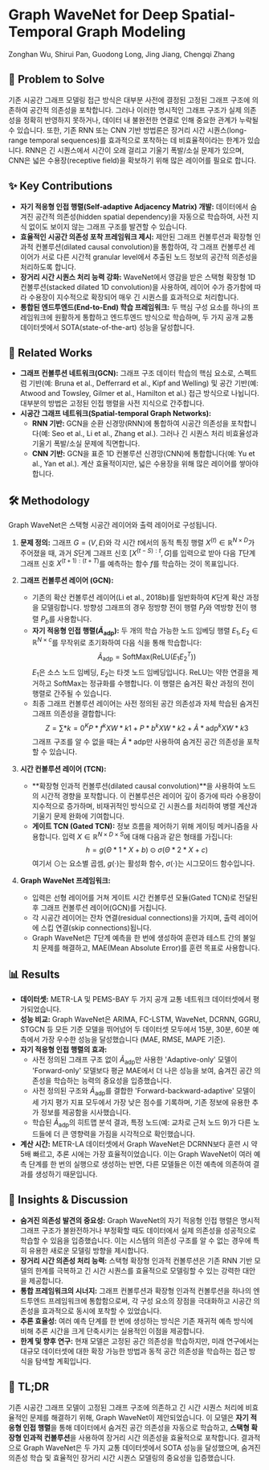 # Graph WaveNet for Deep Spatial-Temporal Graph Modeling

Zonghan Wu, Shirui Pan, Guodong Long, Jing Jiang, Chengqi Zhang

## 🧩 Problem to Solve

기존 시공간 그래프 모델링 접근 방식은 대부분 사전에 결정된 고정된 그래프 구조에 의존하여 공간적 의존성을 포착합니다. 그러나 이러한 명시적인 그래프 구조가 실제 의존성을 정확히 반영하지 못하거나, 데이터 내 불완전한 연결로 인해 중요한 관계가 누락될 수 있습니다. 또한, 기존 RNN 또는 CNN 기반 방법론은 장거리 시간 시퀀스(long-range temporal sequences)를 효과적으로 포착하는 데 비효율적이라는 한계가 있습니다. RNN은 긴 시퀀스에서 시간이 오래 걸리고 기울기 폭발/소실 문제가 있으며, CNN은 넓은 수용장(receptive field)을 확보하기 위해 많은 레이어를 필요로 합니다.

## ✨ Key Contributions

- **자기 적응형 인접 행렬(Self-adaptive Adjacency Matrix) 개발:** 데이터에서 숨겨진 공간적 의존성(hidden spatial dependency)을 자동으로 학습하여, 사전 지식 없이도 보이지 않는 그래프 구조를 발견할 수 있습니다.
- **효율적인 시공간 의존성 포착 프레임워크 제시:** 제안된 그래프 컨볼루션과 확장형 인과적 컨볼루션(dilated causal convolution)을 통합하여, 각 그래프 컨볼루션 레이어가 서로 다른 시간적 granular level에서 추출된 노드 정보의 공간적 의존성을 처리하도록 합니다.
- **장거리 시간 시퀀스 처리 능력 강화:** WaveNet에서 영감을 받은 스택형 확장형 1D 컨볼루션(stacked dilated 1D convolution)을 사용하여, 레이어 수가 증가함에 따라 수용장이 지수적으로 확장되어 매우 긴 시퀀스를 효과적으로 처리합니다.
- **통합된 엔드투엔드(End-to-End) 학습 프레임워크:** 두 핵심 구성 요소를 하나의 프레임워크에 원활하게 통합하고 엔드투엔드 방식으로 학습하며, 두 가지 공개 교통 데이터셋에서 SOTA(state-of-the-art) 성능을 달성합니다.

## 📎 Related Works

- **그래프 컨볼루션 네트워크(GCN):** 그래프 구조 데이터 학습의 핵심 요소로, 스펙트럼 기반(예: Bruna et al., Defferrard et al., Kipf and Welling) 및 공간 기반(예: Atwood and Towsley, Gilmer et al., Hamilton et al.) 접근 방식으로 나뉩니다. 대부분의 방법은 고정된 인접 행렬을 사전 지식으로 간주합니다.
- **시공간 그래프 네트워크(Spatial-temporal Graph Networks):**
  - **RNN 기반:** GCN을 순환 신경망(RNN)에 통합하여 시공간 의존성을 포착합니다(예: Seo et al., Li et al., Zhang et al.). 그러나 긴 시퀀스 처리 비효율성과 기울기 폭발/소실 문제에 직면합니다.
  - **CNN 기반:** GCN을 표준 1D 컨볼루션 신경망(CNN)에 통합합니다(예: Yu et al., Yan et al.). 계산 효율적이지만, 넓은 수용장을 위해 많은 레이어를 쌓아야 합니다.

## 🛠️ Methodology

Graph WaveNet은 스택형 시공간 레이어와 출력 레이어로 구성됩니다.

1. **문제 정의:**
   그래프 $G = (V, E)$와 각 시간 $t$에서의 동적 특징 행렬 $X^{(t)} \in \mathbb{R}^{N \times D}$가 주어졌을 때, 과거 $S$단계 그래프 신호 $[X^{(t-S):t}, G]$를 입력으로 받아 다음 $T$단계 그래프 신호 $X^{(t+1):(t+T)}$를 예측하는 함수 $f$를 학습하는 것이 목표입니다.

2. **그래프 컨볼루션 레이어 (GCN):**

   - 기존의 확산 컨볼루션 레이어(Li et al., 2018b)를 일반화하여 $K$단계 확산 과정을 모델링합니다. 방향성 그래프의 경우 정방향 전이 행렬 $P_f$와 역방향 전이 행렬 $P_b$를 사용합니다.
   - **자기 적응형 인접 행렬($\tilde{A}_{\text{adp}}$):** 두 개의 학습 가능한 노드 임베딩 행렬 $E_1, E_2 \in \mathbb{R}^{N \times c}$를 무작위로 초기화하여 다음 식을 통해 학습합니다:
     $$ \tilde{A}_{\text{adp}} = \text{SoftMax}(\text{ReLU}(E_1 E_{2}^{T})) $$
        $E_1$은 소스 노드 임베딩, $E_2$는 타겟 노드 임베딩입니다. $\text{ReLU}$는 약한 연결을 제거하고 $\text{SoftMax}$는 정규화를 수행합니다. 이 행렬은 숨겨진 확산 과정의 전이 행렬로 간주될 수 있습니다.
   - 최종 그래프 컨볼루션 레이어는 사전 정의된 공간 의존성과 자체 학습된 숨겨진 그래프 의존성을 결합합니다:
     $$ Z = \sum*{k=0}^{K} P*{f}^{k} X W*{k1} + P*{b}^{k} X W*{k2} + \tilde{A}*{\text{adp}}^{k} X W*{k3} $$
     그래프 구조를 알 수 없을 때는 $\tilde{A}*{\text{adp}}$만 사용하여 숨겨진 공간 의존성을 포착할 수 있습니다.

3. **시간 컨볼루션 레이어 (TCN):**

   - **확장형 인과적 컨볼루션(dilated causal convolution)**을 사용하여 노드의 시간적 경향을 포착합니다. 이 컨볼루션은 레이어 깊이 증가에 따라 수용장이 지수적으로 증가하며, 비재귀적인 방식으로 긴 시퀀스를 처리하여 병렬 계산과 기울기 문제 완화에 기여합니다.
   - **게이트 TCN (Gated TCN):** 정보 흐름을 제어하기 위해 게이팅 메커니즘을 사용합니다. 입력 $X \in \mathbb{R}^{N \times D \times S}$에 대해 다음과 같은 형태를 가집니다:
     $$ h = g(\Theta*1 * X + b) \odot \sigma(\Theta*2 * X + c) $$
        여기서 $\odot$는 요소별 곱셈, $g(\cdot)$는 활성화 함수, $\sigma(\cdot)$는 시그모이드 함수입니다.

4. **Graph WaveNet 프레임워크:**
   - 입력은 선형 레이어를 거쳐 게이트 시간 컨볼루션 모듈(Gated TCN)로 전달된 후 그래프 컨볼루션 레이어(GCN)를 거칩니다.
   - 각 시공간 레이어는 잔차 연결(residual connections)을 가지며, 출력 레이어에 스킵 연결(skip connections)됩니다.
   - Graph WaveNet은 $T$단계 예측을 한 번에 생성하여 훈련과 테스트 간의 불일치 문제를 해결하고, MAE(Mean Absolute Error)를 훈련 목표로 사용합니다.

## 📊 Results

- **데이터셋:** METR-LA 및 PEMS-BAY 두 가지 공개 교통 네트워크 데이터셋에서 평가되었습니다.
- **성능 비교:** Graph WaveNet은 ARIMA, FC-LSTM, WaveNet, DCRNN, GGRU, STGCN 등 모든 기준 모델을 뛰어넘어 두 데이터셋 모두에서 15분, 30분, 60분 예측에서 가장 우수한 성능을 달성했습니다 (MAE, RMSE, MAPE 기준).
- **자기 적응형 인접 행렬의 효과:**
  - 사전 정의된 그래프 구조 없이 $\tilde{A}_{\text{adp}}$만 사용한 'Adaptive-only' 모델이 'Forward-only' 모델보다 평균 MAE에서 더 나은 성능을 보여, 숨겨진 공간 의존성을 학습하는 능력의 중요성을 입증했습니다.
  - 사전 정의된 구조와 $\tilde{A}_{\text{adp}}$를 결합한 'Forward-backward-adaptive' 모델이 세 가지 평가 지표 모두에서 가장 낮은 점수를 기록하며, 기존 정보에 유용한 추가 정보를 제공함을 시사했습니다.
  - 학습된 $\tilde{A}_{\text{adp}}$의 히트맵 분석 결과, 특정 노드(예: 교차로 근처 노드 9)가 다른 노드들에 더 큰 영향력을 가짐을 시각적으로 확인했습니다.
- **계산 시간:** METR-LA 데이터셋에서 Graph WaveNet은 DCRNN보다 훈련 시 약 5배 빠르고, 추론 시에는 가장 효율적이었습니다. 이는 Graph WaveNet이 여러 예측 단계를 한 번의 실행으로 생성하는 반면, 다른 모델들은 이전 예측에 의존하여 결과를 생성하기 때문입니다.

## 🧠 Insights & Discussion

- **숨겨진 의존성 발견의 중요성:** Graph WaveNet의 자기 적응형 인접 행렬은 명시적 그래프 구조가 불완전하거나 부정확할 때도 데이터에서 실제 의존성을 성공적으로 학습할 수 있음을 입증했습니다. 이는 시스템의 의존성 구조를 알 수 없는 경우에 특히 유용한 새로운 모델링 방향을 제시합니다.
- **장거리 시간 의존성 처리 능력:** 스택형 확장형 인과적 컨볼루션은 기존 RNN 기반 모델의 한계를 극복하고 긴 시간 시퀀스를 효율적으로 모델링할 수 있는 강력한 대안을 제공합니다.
- **통합 프레임워크의 시너지:** 그래프 컨볼루션과 확장형 인과적 컨볼루션을 하나의 엔드투엔드 프레임워크에 통합함으로써, 각 구성 요소의 장점을 극대화하고 시공간 의존성을 효과적으로 동시에 포착할 수 있었습니다.
- **추론 효율성:** 여러 예측 단계를 한 번에 생성하는 방식은 기존 재귀적 예측 방식에 비해 추론 시간을 크게 단축시키는 실용적인 이점을 제공합니다.
- **한계 및 향후 연구:** 현재 모델은 고정된 공간 의존성을 학습하지만, 미래 연구에서는 대규모 데이터셋에 대한 확장 가능한 방법과 동적 공간 의존성을 학습하는 접근 방식을 탐색할 계획입니다.

## 📌 TL;DR

기존 시공간 그래프 모델이 고정된 그래프 구조에 의존하고 긴 시간 시퀀스 처리에 비효율적인 문제를 해결하기 위해, Graph WaveNet이 제안되었습니다. 이 모델은 **자기 적응형 인접 행렬**을 통해 데이터에서 숨겨진 공간 의존성을 자동으로 학습하고, **스택형 확장형 인과적 컨볼루션**을 사용하여 장거리 시간 의존성을 효율적으로 포착합니다. 결과적으로 Graph WaveNet은 두 가지 교통 데이터셋에서 SOTA 성능을 달성했으며, 숨겨진 의존성 학습 및 효율적인 장거리 시간 시퀀스 모델링의 중요성을 입증했습니다.
